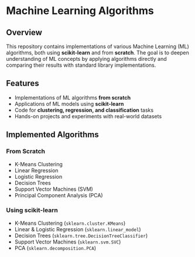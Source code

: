 # Machine Learning Algorithms  

## Overview  
This repository contains implementations of various Machine Learning (ML) algorithms, both using **scikit-learn** and from **scratch**. The goal is to deepen understanding of ML concepts by applying algorithms directly and comparing their results with standard library implementations.  

## Features  
- Implementations of ML algorithms **from scratch**  
- Applications of ML models using **scikit-learn**  
- Code for **clustering, regression, and classification** tasks  
- Hands-on projects and experiments with real-world datasets  

## Implemented Algorithms  
### From Scratch  
- K-Means Clustering  
- Linear Regression  
- Logistic Regression  
- Decision Trees  
- Support Vector Machines (SVM)  
- Principal Component Analysis (PCA)  

### Using scikit-learn  
- K-Means Clustering (`sklearn.cluster.KMeans`)  
- Linear & Logistic Regression (`sklearn.linear_model`)  
- Decision Trees (`sklearn.tree.DecisionTreeClassifier`)  
- Support Vector Machines (`sklearn.svm.SVC`)  
- PCA (`sklearn.decomposition.PCA`)  


